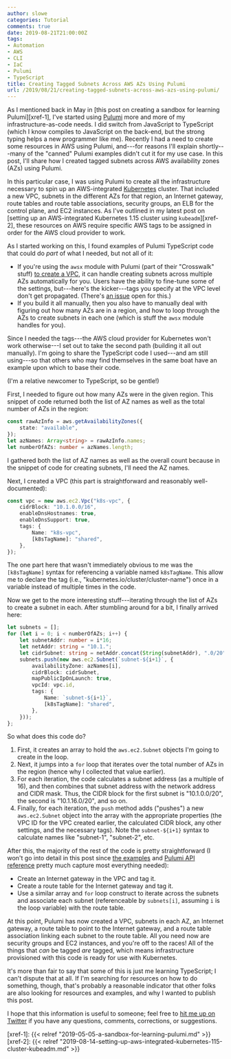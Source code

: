 ```yaml
---
author: slowe
categories: Tutorial
comments: true
date: 2019-08-21T21:00:00Z
tags:
- Automation
- AWS
- CLI
- IaC
- Pulumi
- TypeScript
title: Creating Tagged Subnets Across AWS AZs Using Pulumi
url: /2019/08/21/creating-tagged-subnets-across-aws-azs-using-pulumi/
---
```


As I mentioned back in May in [this post on creating a sandbox for learning Pulumi][xref-1], I've started using [Pulumi][link-1] more and more of my infrastructure-as-code needs. I did switch from JavaScript to TypeScript (which I know compiles to JavaScript on the back-end, but the strong typing helps a new programmer like me). Recently I had a need to create some resources in AWS using Pulumi, and---for reasons I'll explain shortly---many of the "canned" Pulumi examples didn't cut it for my use case. In this post, I'll share how I created tagged subnets across AWS availability zones (AZs) using Pulumi.<!--more-->

In this particular case, I was using Pulumi to create all the infrastructure necessary to spin up an AWS-integrated [Kubernetes][link-6] cluster. That included a new VPC, subnets in the different AZs for that region, an Internet gateway, route tables and route table associations, security groups, an ELB for the control plane, and EC2 instances. As I've outlined in my latest post on [setting up an AWS-integrated Kubernetes 1.15 cluster using `kubeadm`][xref-2], these resources on AWS require specific AWS tags to be assigned in order for the AWS cloud provider to work.

As I started working on this, I found examples of Pulumi TypeScript code that could do _part_ of what I needed, but not all of it:

* If you're using the `awsx` module with Pulumi (part of their "Crosswalk" stuff) [to create a VPC][link-2], it can handle creating subnets across multiple AZs automatically for you. Users have the ability to fine-tune some of the settings, but---here's the kicker---tags you specify at the VPC level don't get propagated. (There's [an issue][link-3] open for this.)
* If you build it all manually, then you also have to manually deal with figuring out how many AZs are in a region, and how to loop through the AZs to create subnets in each one (which is stuff the `awsx` module handles for you).

Since I needed the tags---the AWS cloud provider for Kubernetes won't work otherwise---I set out to take the second path (building it all out manually). I'm going to share the TypeScript code I used---and am still using---so that others who may find themselves in the same boat have an example upon which to base their code.

(I'm a relative newcomer to TypeScript, so be gentle!)

First, I needed to figure out how many AZs were in the given region. This snippet of code returned both the list of AZ names as well as the total number of AZs in the region:

```typescript
const rawAzInfo = aws.getAvailabilityZones({
    state: "available",
});
let azNames: Array<string> = rawAzInfo.names;
let numberOfAZs: number = azNames.length;
```

I gathered both the list of AZ names as well as the overall count because in the snippet of code for creating subnets, I'll need the AZ names.

Next, I created a VPC (this part is straightforward and reasonably well-documented):

```typescript
const vpc = new aws.ec2.Vpc("k8s-vpc", {
    cidrBlock: "10.1.0.0/16",
    enableDnsHostnames: true,
    enableDnsSupport: true,
    tags: {
        Name: "k8s-vpc",
        [k8sTagName]: "shared",
    },
});
```

The one part here that wasn't immediately obvious to me was the `[k8sTagName]` syntax for referencing a variable named `k8sTagName`. This allow me to declare the tag (i.e., "kubernetes.io/cluster/cluster-name") once in a variable instead of multiple times in the code.

Now we get to the more interesting stuff---iterating through the list of AZs to create a subnet in each. After stumbling around for a bit, I finally arrived here:

```typescript
let subnets = [];
for (let i = 0; i < numberOfAZs; i++) {
    let subnetAddr: number = i*16;
    let netAddr: string = "10.1.";
    let cidrSubnet: string = netAddr.concat(String(subnetAddr), ".0/20");
    subnets.push(new aws.ec2.Subnet(`subnet-${i+1}`, {
        availabilityZone: azNames[i],
        cidrBlock: cidrSubnet,
        mapPublicIpOnLaunch: true,
        vpcId: vpc.id,
        tags: {
            Name: `subnet-${i+1}`,
            [k8sTagName]: "shared",
        },
    }));
};
```

So what does this code do?

1. First, it creates an array to hold the `aws.ec2.Subnet` objects I'm going to create in the loop.
2. Next, it jumps into a `for` loop that iterates over the total number of AZs in the region (hence why I collected that value earlier).
3. For each iteration, the code calculates a subnet address (as a multiple of 16), and then combines that subnet address with the network address and CIDR mask. Thus, the CIDR block for the first subnet is "10.1.0.0/20", the second is "10.1.16.0/20", and so on.
4. Finally, for each iteration, the `push` method adds ("pushes") a new `aws.ec2.Subnet` object into the array with the appropriate properties (the VPC ID for the VPC created earlier, the calculated CIDR block, any other settings, and the necessary tags). Note the `subnet-${i+1}` syntax to calculate names like "subnet-1", "subnet-2", etc.

After this, the majority of the rest of the code is pretty straightforward (I won't go into detail in this post since [the examples][link-5] and [Pulumi API reference][link-4] pretty much capture most everything needed):

* Create an Internet gateway in the VPC and tag it.
* Create a route table for the Internet gateway and tag it.
* Use a similar array and `for` loop construct to iterate across the subnets and associate each subnet (referenceable by `subnets[i]`, assuming `i` is the loop variable) with the route table.

At this point, Pulumi has now created a VPC, subnets in each AZ, an Internet gateway, a route table to point to the Internet gateway, and a route table association linking each subnet to the route table. All you need now are security groups and EC2 instances, and you're off to the races! All of the things that _can_ be tagged _are_ tagged, which means infrastructure provisioned with this code is ready for use with Kubernetes.

It's more than fair to say that some of this is just me learning TypeScript; I can't dispute that at all. If I'm searching for resources on how to do something, though, that's probably a reasonable indicator that other folks are also looking for resources and examples, and why I wanted to publish this post.

I hope that this information is useful to someone; feel free to [hit me up on Twitter][link-99] if you have any questions, comments, corrections, or suggestions.

[link-1]: https://www.pulumi.com/
[link-2]: https://www.pulumi.com/docs/reference/crosswalk/aws/vpc/
[link-3]: https://github.com/pulumi/pulumi-awsx/issues/383
[link-4]: https://www.pulumi.com/docs/reference/pkg/
[link-5]: https://github.com/pulumi/examples
[link-6]: https://kubernetes.io/
[link-99]: https://twitter.com/scott_lowe
[xref-1]: {{< relref "2019-05-05-a-sandbox-for-learning-pulumi.md" >}}
[xref-2]: {{< relref "2019-08-14-setting-up-aws-integrated-kubernetes-115-cluster-kubeadm.md" >}}
